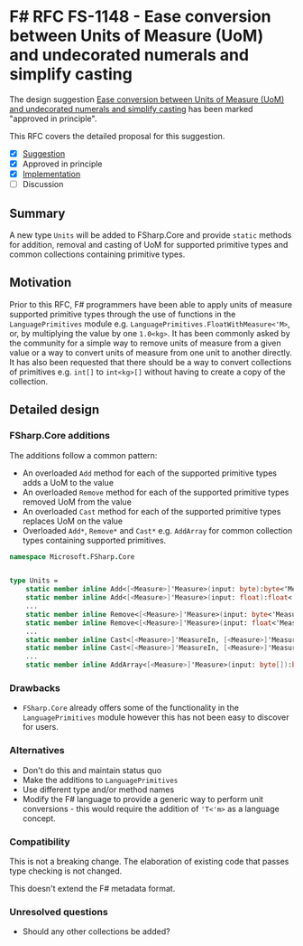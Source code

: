 # F# RFC FS-1148 - Ease conversion between Units of Measure (UoM) and undecorated numerals and simplify casting

The design suggestion [Ease conversion between Units of Measure (UoM) and undecorated numerals and simplify casting](https://github.com/fsharp/fslang-suggestions/issues/892) has been marked "approved in principle".

This RFC covers the detailed proposal for this suggestion.

- [x] [Suggestion](https://github.com/fsharp/fslang-suggestions/issues/892)
- [x] Approved in principle
- [x] [Implementation](https://github.com/dotnet/fsharp/pull/17518)
- [ ] Discussion

## Summary

A new type `Units` will be added to FSharp.Core and provide `static` methods for addition, removal and casting of UoM for supported primitive types and common collections containing primitive types.

## Motivation

Prior to this RFC, F# programmers have been able to apply units of measure supported primitive types through the use of functions in the `LanguagePrimitives` module e.g. `LanguagePrimitives.FloatWithMeasure<'M>`, or, by multiplying the value by one `1.0<kg>`. It has been commonly asked by the community for a simple way to remove units of measure from a given value or a way to convert units of measure from one unit to another directly. It has also been requested that there should be a way to convert collections of primitives e.g. `int[]` to `int<kg>[]` without having to create a copy of the collection.

## Detailed design

### FSharp.Core additions

The additions follow a common pattern:

- An overloaded `Add` method for each of the supported primitive types adds a UoM to the value
- An overloaded `Remove` method for each of the supported primitive types removed UoM from the value
- An overloaded `Cast` method for each of the supported primitive types replaces UoM on the value
- Overloaded `Add*`, `Remove*` and `Cast*` e.g. `AddArray` for common collection types containing supported primitives.

```fsharp
namespace Microsoft.FSharp.Core


type Units =
    static member inline Add<[<Measure>]'Measure>(input: byte):byte<'Measure> = retype input
    static member inline Add<[<Measure>]'Measure>(input: float):float<'Measure> = retype input
    ...
    static member inline Remove<[<Measure>]'Measure>(input: byte<'Measure>):byte = retype input
    static member inline Remove<[<Measure>]'Measure>(input: float<'Measure>):float = retype input
    ...
    static member inline Cast<[<Measure>]'MeasureIn, [<Measure>]'MeasureOut>(input: byte<'MeasureIn>):byte<'MeasureOut> = retype input
    static member inline Cast<[<Measure>]'MeasureIn, [<Measure>]'MeasureOut>(input: float<'MeasureIn>):float<'MeasureOut> = retype input
    ...
    static member inline AddArray<[<Measure>]'Measure>(input: byte[]):byte<'Measure>[] = retype input
```

### Drawbacks

- `FSharp.Core` already offers some of the functionality in the `LanguagePrimitives` module however this has not been easy to discover for users.

### Alternatives

- Don't do this and maintain status quo
- Make the additions to `LanguagePrimitives`
- Use different type and/or method names
- Modify the F# language to provide a generic way to perform unit conversions - this would require the addition of `'T<'m>` as a language concept.

### Compatibility

This is not a breaking change. The elaboration of existing code that passes type checking is not changed.

This doesn't extend the F# metadata format.

### Unresolved questions

- Should any other collections be added?
